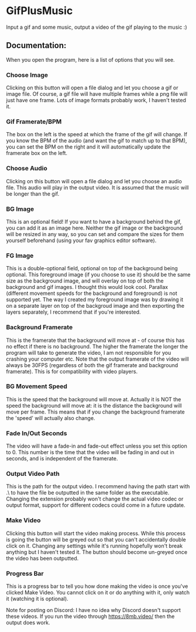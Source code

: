 # GifPlusMusic
Input a gif and some music, output a video of the gif playing to the music :) 

## Documentation: 

When you open the program, here is a list of options that you will see. 

### Choose Image
Clicking on this button will open a file dialog and let you choose a gif or image file. Of course, a gif file will have multiple frames while a png file will just have one frame. Lots of image formats probably work, I haven't tested it. 
### Gif Framerate/BPM
The box on the left is the speed at which the frame of the gif will change. If you know the BPM of the audio (and want the gif to match up to that BPM), you can set the BPM on the right and it will automatically update the framerate box on the left. 
### Choose Audio
Clicking on this button will open a file dialog and let you choose an audio file. This audio will play in the output video. It is assumed that the music will be longer than the gif. 
### BG Image
This is an optional field! If you want to have a background behind the gif, you can add it as an image here. Neither the gif image or the background will be resized in any way, so you can set and compare the sizes for them yourself beforehand (using your fav graphics editor software). 
### FG Image
This is a double-optional field, optional on top of the background being optional. This foreground image (if you choose to use it) should be the same size as the background image, and will overlay on top of both the background and gif images. I thought this would look cool. Parallax (different movement speeds for the background and foreground) is not supported yet. 
The way I created my foreground image was by drawing it on a separate layer on top of the backgroud image and then exporting the layers separately, I recommend that if you're interested.  
### Background Framerate
This is the framerate that the background will move at - of course this has no effect if there is no background. The higher the framerate the longer the program will take to generate the video, I am not responsible for you crashing your computer etc.
Note that the output framerate of the video will always be 30FPS (regardless of both the gif framerate and background framerate). This is for compatibility with video players. 
### BG Movement Speed
This is the speed that the background will move at. Actually it is NOT the speed the background will move at: it is the distance the background will move per frame. This means that if you change the background framerate the 'speed' will actually also change. 
### Fade In/Out Seconds
The video will have a fade-in and fade-out effect unless you set this option to 0. This number is the time that the video will be fading in and out in seconds, and is independent of the framerate.  
### Output Video Path
This is the path for the output video. I recommend having the path start with .\ to have the file be outputted in the same folder as the executable. Changing the extension probably won't change the actual video codec or output format, support for different codecs could come in a future update. 
### Make Video
Clicking this button will start the video making process. While this process is going the button will be greyed out so that you can't accidentally double click on it. Changing any settings while it's running hopefully won't break anything but I haven't tested it. The button should become un-greyed once the video has been outputted. 
### Progress Bar
This is a progress bar to tell you how done making the video is once you've clicked Make Video. You cannot click on it or do anything with it, only watch it (watching it is optional). 


Note for posting on Discord: I have no idea why Discord doesn't support these videos. If you run the video through https://8mb.video/ then the output does work. 
